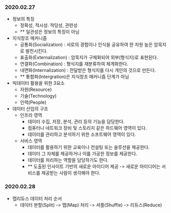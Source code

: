 ### 2020.02.27
- 정보의 특징
  - 정확성, 적시성. 적당성, 관련성
  - ** 일관성은 정보의 특징이 아님
- 지식창조 매커니즘
  - 공통화(Socialization) : 서로의 경험이나 인식을 공유하여 한 차원 높은 암묵지로 발전시킨다.
  - 표출화(Externalization) : 암묵지가 구체화되어 외부(형식지)로 표현된다.
  - 연결화(Combination) : 형식지를 재분류하여 체계화한다.
  - 내면화(Internalization) : 전달받은 형식지를 다시 개인의 것으로 만든다.
  - ** 통합화(Intergration)은 지식창조 매커니즘 단계가 아님
- 빅데이터 활용을 위한 3요소
  - 자원(Resource)
  - 기술(Technology)
  - 인력(People)
- 데이터 산업의 구조
  - 인프라 영역
    - 데이터 수집, 저장, 분석, 관리 등의 기능을 담당한다.
    - 컴퓨터나 네트워크 장비 및 스토리지 같은 하드웨어 영역이 있다.
    - 데이터를 관리하고 분석하기 위한 소프트웨어 영역이 있다.
  - 서비스 영역
    - 데이터를 활용하기 위한 교육이나 컨설팅 또는 솔루션을 제공한다.
    - 데이터 그 자체를 제공하거나 이를 가공한 정보를 제공한다.
    - 데이터를 처리하는 역할을 담당하기도 한다.
    - ** 도출된 인사이트 기반의 새로운 아이디어 제공 -> 새로운 아이디어는 서비스를 제공받는 사람이 생각해야 한다.

### 2020.02.28
- 맵리듀스 데이터 처리 순서
  - 데이터 분할(Split) -> 맵(Map) 처리 -> 셔플(Shuffle) -> 리듀스(Reduce)
